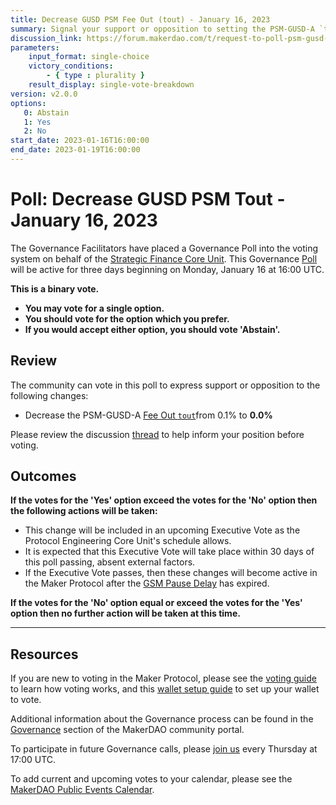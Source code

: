 ```yaml
---
title: Decrease GUSD PSM Fee Out (tout) - January 16, 2023
summary: Signal your support or opposition to setting the PSM-GUSD-A `tout` to 0.
discussion_link: https://forum.makerdao.com/t/request-to-poll-psm-gusd-a-parameters/19416
parameters:
    input_format: single-choice
    victory_conditions:
        - { type : plurality }
    result_display: single-vote-breakdown
version: v2.0.0
options:
   0: Abstain
   1: Yes
   2: No
start_date: 2023-01-16T16:00:00
end_date: 2023-01-19T16:00:00
---
```

# Poll: Decrease GUSD PSM Tout - January 16, 2023

The Governance Facilitators have placed a Governance Poll into the voting system on behalf of the [Strategic Finance Core Unit](https://mips.makerdao.com/mips/details/MIP39c2SP36). This Governance [Poll](https://community-development.makerdao.com/en/learn/governance/on-chain-gov) will be active for three days beginning on Monday, January 16 at 16:00 UTC.

**This is a binary vote.**
- **You may vote for a single option.**
- **You should vote for the option which you prefer.**
- **If you would accept either option, you should vote 'Abstain'.**

## Review

The community can vote in this poll to express support or opposition to the following changes:
* Decrease the PSM-GUSD-A [Fee Out `tout`](https://manual.makerdao.com/module-index/module-psm#fee-out-tout)from 0.1% to **0.0%**

Please review the discussion [thread](https://forum.makerdao.com/t/request-to-poll-psm-gusd-a-parameters/19416) to help inform your position before voting.

## Outcomes

**If the votes for the 'Yes' option exceed the votes for the 'No' option then the following actions will be taken:**
* This change will be included in an upcoming Executive Vote as the Protocol Engineering Core Unit's schedule allows.
* It is expected that this Executive Vote will take place within 30 days of this poll passing, absent external factors.
* If the Executive Vote passes, then these changes will become active in the Maker Protocol after the [GSM Pause Delay](https://manual.makerdao.com/parameter-index/core/param-gsm-pause-delay) has expired.

**If the votes for the 'No' option equal or exceed the votes for the 'Yes' option then no further action will be taken at this time.**

---

## Resources

If you are new to voting in the Maker Protocol, please see the [voting guide](https://community-development.makerdao.com/en/learn/governance/how-voting-works/) to learn how voting works, and this [wallet setup guide](https://community-development.makerdao.com/en/learn/governance/voting-setup/) to set up your wallet to vote.

Additional information about the Governance process can be found in the [Governance](https://community-development.makerdao.com/en/learn/governance) section of the MakerDAO community portal.

To participate in future Governance calls, please [join us](https://github.com/makerdao/community/tree/master/governance/governance-and-risk-meetings) every Thursday at 17:00 UTC.

To add current and upcoming votes to your calendar, please see the [MakerDAO Public Events Calendar](https://calendar.google.com/calendar/embed?src=makerdao.com_3efhm2ghipksegl009ktniomdk%40group.calendar.google.com&ctz=UTC&mode=week&showCalendars=0&showPrint=0).
